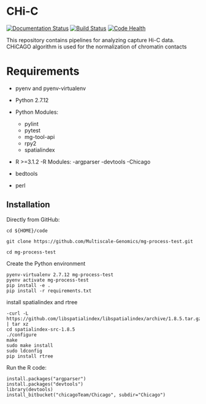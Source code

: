 # CHi-C

[![Documentation Status](https://readthedocs.org/projects/CHi-C/badge/?version=latest)](http://CHi-C.readthedocs.io/en/latest/?badge=latest) [![Build Status](https://travis-ci.org/Multiscale-Genomics/CHi-C.svg?branch=master)](https://travis-ci.org/Multiscale-Genomics/CHi-C) [![Code Health](https://landscape.io/github/Multiscale-Genomics/CHi-C/master/landscape.svg?style=flat)](https://landscape.io/github/Multiscale-Genomics/CHi-C/master)


This repository contains pipelines for analyzing capture Hi-C data. CHiCAGO algorithm is used for the normalization of chromatin contacts

# Requirements
- pyenv and pyenv-virtualenv
- Python 2.7.12
- Python Modules:
  - pylint
  - pytest
  - mg-tool-api
  - rpy2
  - spatialindex

- R >=3.1.2
-R Modules:
  -argparser
  -devtools
  -Chicago
- bedtools
- perl

Installation
------------

Directly from GitHub:

```
cd ${HOME}/code

git clone https://github.com/Multiscale-Genomics/mg-process-test.git

cd mg-process-test
```

Create the Python environment

```
pyenv-virtualenv 2.7.12 mg-process-test
pyenv activate mg-process-test
pip install -e .
pip install -r requirements.txt
```

install spatialindex and rtree

```
-curl -L https://github.com/libspatialindex/libspatialindex/archive/1.8.5.tar.gz | tar xz
cd spatialindex-src-1.8.5
./configure
make
sudo make install
sudo ldconfig
pip install rtree
```
Run the R code:

```
install.packages("argparser")
install.packages("devtools")
library(devtools)
install_bitbucket("chicagoTeam/Chicago", subdir="Chicago")
```
